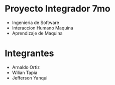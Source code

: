 # Proyecto Integrador 7mo

- Ingenieria de Software
- Interaccion Humano Maquina
- Aprendizaje de Maquina

# Integrantes

- Arnaldo Ortiz
- Wilian Tapia
- Jefferson Yanqui